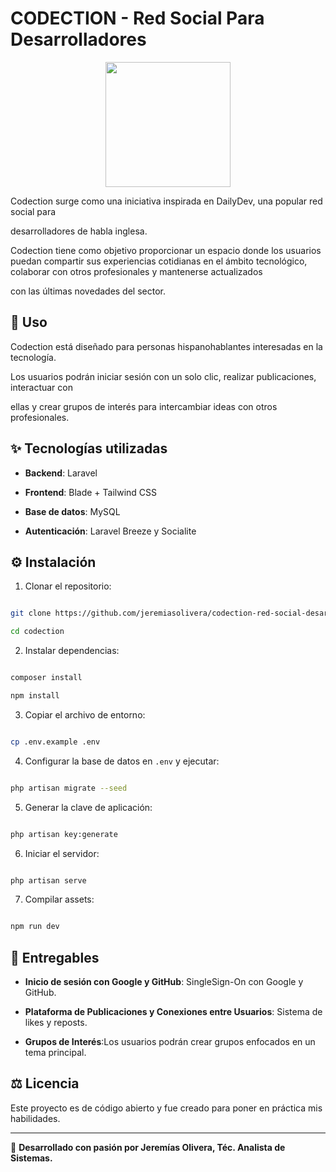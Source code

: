 # CODECTION - Red Social Para Desarrolladores

<p align="center">
  <img src="https://i.ibb.co/cKTCNFpT/logo-2-codection.jpg" width="200">
</p>

Codection surge como una iniciativa inspirada en DailyDev, una popular red social para

desarrolladores de habla inglesa.

  

Codection tiene como objetivo proporcionar un espacio donde los usuarios puedan compartir sus experiencias cotidianas en el ámbito tecnológico, colaborar con otros profesionales y mantenerse actualizados

con las últimas novedades del sector.

  

## 🚀 Uso

Codection está diseñado para personas hispanohablantes interesadas en la tecnología.

Los usuarios podrán iniciar sesión con un solo clic, realizar publicaciones, interactuar con

ellas y crear grupos de interés para intercambiar ideas con otros profesionales.

  

## ✨ Tecnologías utilizadas

-  **Backend**: Laravel

-  **Frontend**: Blade + Tailwind CSS

-  **Base de datos**: MySQL

-  **Autenticación**: Laravel Breeze y Socialite

  

## ⚙️ Instalación

1. Clonar el repositorio:

```bash

git clone https://github.com/jeremiasolivera/codection-red-social-desarrolladores

cd codection

```

2. Instalar dependencias:

```bash

composer install

npm install

```

3. Copiar el archivo de entorno:

```bash

cp .env.example .env

```

4. Configurar la base de datos en `.env` y ejecutar:

```bash

php artisan migrate --seed

```

5. Generar la clave de aplicación:

```bash

php artisan key:generate

```

6. Iniciar el servidor:

```bash

php artisan serve

```

7. Compilar assets:

```bash

npm run dev

```

## 🌟 Entregables

-  **Inicio de sesión con Google y GitHub**: SingleSign-On con Google y GitHub.

-  **Plataforma de Publicaciones y Conexiones entre Usuarios**: Sistema de likes y reposts.

-  **Grupos de Interés**:Los usuarios podrán crear grupos enfocados en un tema principal.

  

## ⚖️ Licencia

Este proyecto es de código abierto y fue creado para poner en práctica mis habilidades.

  

---

👏 **Desarrollado con pasión por Jeremías Olivera, Téc. Analista de Sistemas.**
